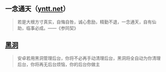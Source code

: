 ## 一念通天（[yntt.net](https://yntt.net)）
>若是大根方寸真实，自悔自咎，诚心愈励，精勤不退，一念通天，自有仙助，临事必成。——《参同契》

## [黑洞](https://yinian.org.cn)
>安卓若用黑洞管理后台，你将不必再手动清理后台，黑洞将全自动为你清理后台，你将再无后台烦恼，你的后台你做主
